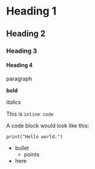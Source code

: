 # Heading 1
## Heading 2
### Heading 3
#### Heading 4
paragraph

**bold**

_italics_

This is `inline code`

A code block would look like this:
```
print("Hello world.")
```

- bullet
  - points
- here
